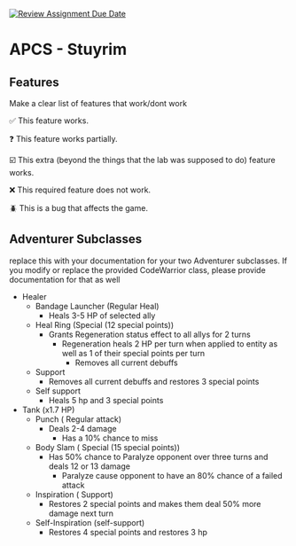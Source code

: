 [![Review Assignment Due Date](https://classroom.github.com/assets/deadline-readme-button-22041afd0340ce965d47ae6ef1cefeee28c7c493a6346c4f15d667ab976d596c.svg)](https://classroom.github.com/a/KprAwj1n)
# APCS - Stuyrim

## Features

Make a clear list of features that work/dont work

:white_check_mark: This feature works.

:question: This feature works partially.

:ballot_box_with_check: This extra (beyond the things that the lab was supposed to do) feature works.

:x: This required feature does not work.

:beetle: This is a bug that affects the game.



## Adventurer Subclasses

replace this with your documentation for your two Adventurer subclasses. If you modify or replace the provided CodeWarrior class, please provide documentation for that as well

- Healer
  - Bandage Launcher (Regular Heal)
     - Heals 3-5 HP of selected ally
  - Heal Ring (Special (12 special points))
     - Grants Regeneration status effect to all allys for 2 turns
        - Regeneration heals 2 HP per turn when applied to entity as well as 1 of their special points per turn
          - Removes all current debuffs
  - Support
    - Removes all current debuffs and restores 3 special points
  - Self support
    - Heals 5 hp and 3 special points
- Tank (x1.7 HP)
  - Punch ( Regular attack)
    - Deals 2-4 damage
      - Has a 10% chance to miss
  - Body Slam ( Special (15 special points))
    - Has 50% chance to Paralyze opponent over three turns and deals 12 or 13 damage
        - Paralyze cause opponent to have an 80% chance of a failed attack
  - Inspiration ( Support)
    - Restores 2 special points and makes them deal 50% more damage next turn
  - Self-Inspiration (self-support)
    - Restores 4 special points and restores 3 hp
